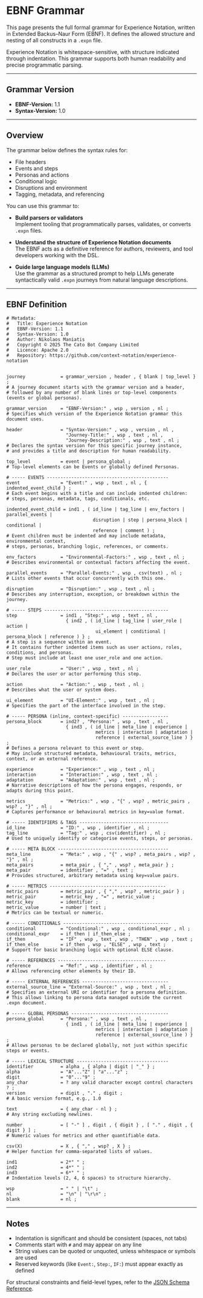 # EBNF Grammar

This page presents the full formal grammar for Experience Notation, written in Extended Backus–Naur Form (EBNF). It defines the allowed structure and nesting of all constructs in a `.expn` file.

Experience Notation is whitespace-sensitive, with structure indicated through indentation. This grammar supports both human readability and precise programmatic parsing.

---

## Grammar Version

- **EBNF-Version:** 1.1  
- **Syntax-Version:** 1.0

---

## Overview

The grammar below defines the syntax rules for:

- File headers
- Events and steps
- Personas and actions
- Conditional logic
- Disruptions and environment
- Tagging, metadata, and referencing

You can use this grammar to:

- **Build parsers or validators**  
  Implement tooling that programmatically parses, validates, or converts `.expn` files.

- **Understand the structure of Experience Notation documents**  
  The EBNF acts as a definitive reference for authors, reviewers, and tool developers working with the DSL.

- **Guide large language models (LLMs)**  
  Use the grammar as a structured prompt to help LLMs generate syntactically valid `.expn` journeys from natural language descriptions.

---

## EBNF Definition

```ebnf
# Metadata:
#   Title: Experience Notation
#   EBNF-Version: 1.1
#   Syntax-Version: 1.0 
#   Author: Nikolaos Maniatis
#   Copyright © 2025 The Cato Bot Company Limited
#   Licence: Apache 2.0
#   Repository: https://github.com/context-notation/experience-notation


journey             = grammar_version , header , { blank | top_level } ;
# A journey document starts with the grammar version and a header,
# followed by any number of blank lines or top-level components (events or global personas).

grammar_version     = "EBNF-Version:" , wsp , version , nl ;
# Specifies which version of the Experience Notation grammar this document uses.

header              = "Syntax-Version:" , wsp , version , nl ,
                      "Journey-Title:" , wsp , text , nl ,
                      "Journey-Description:" , wsp , text , nl ;
# Declares the syntax version for this specific journey instance,
# and provides a title and description for human readability.

top_level           = event | persona_global ;
# Top-level elements can be Events or globally defined Personas.

# ----- EVENTS ---------------------------------------------
event               = "Event:" , wsp , text , nl , { indented_event_child } ;
# Each event begins with a title and can include indented children:
# steps, personas, metadata, tags, conditionals, etc.

indented_event_child = ind1 , ( id_line | tag_line | env_factors | parallel_events |
                                disruption | step | persona_block | conditional |
                                reference | comment ) ;
# Event children must be indented and may include metadata, environmental context,
# steps, personas, branching logic, references, or comments.

env_factors         = "Environmental-Factors:" , wsp , text , nl ;
# Describes environmental or contextual factors affecting the event.

parallel_events     = "Parallel-Events:" , wsp , csv(text) , nl ;
# Lists other events that occur concurrently with this one.

disruption          = "Disruption:" , wsp , text , nl ;
# Describes any interruption, exception, or breakdown within the journey.

# ----- STEPS ----------------------------------------------
step                = ind1 , "Step:" , wsp , text , nl ,
                      { ind2 , ( id_line | tag_line | user_role | action |
                                 ui_element | conditional | persona_block | reference ) } ;
# A step is a sequence within an event.
# It contains further indented items such as user actions, roles, conditions, and personas.
# Step must include at least one user_role and one action.

user_role           = "User:" , wsp , text , nl ;
# Declares the user or actor performing this step.

action              = "Action:" , wsp , text , nl ;
# Describes what the user or system does.

ui_element          = "UI-Element:" , wsp , text , nl ;
# Specifies the part of the interface involved in the step.

# ----- PERSONA (inline, context-specific) -----------------
persona_block       = ind2? , "Persona:" , wsp , text , nl ,
                      { ind3 , ( id_line | meta_line | experience |
                                 metrics | interaction | adaptation |
                                 reference | external_source_line ) } ;
# Defines a persona relevant to this event or step.
# May include structured metadata, behavioural traits, metrics, context, or an external reference.

experience          = "Experience:" , wsp , text , nl ;
interaction         = "Interaction:" , wsp , text , nl ;
adaptation          = "Adaptation:" , wsp , text , nl ;
# Narrative descriptions of how the persona engages, responds, or adapts during this point.

metrics             = "Metrics:" , wsp , "{" , wsp? , metric_pairs , wsp? , "}" , nl ;
# Captures performance or behavioural metrics in key=value format.

# ----- IDENTIFIERS & TAGS ---------------------------------
id_line             = "ID:" , wsp , identifier , nl ;
tag_line            = "Tag:" , wsp , csv(identifier) , nl ;
# Used to uniquely identify or categorise events, steps, or personas.

# ----- META BLOCK -----------------------------------------
meta_line           = "Meta:" , wsp , "{" , wsp? , meta_pairs , wsp? , "}" , nl ;
meta_pairs          = meta_pair , { "," , wsp? , meta_pair } ;
meta_pair           = identifier , "=" , text ;
# Provides structured, arbitrary metadata using key=value pairs.

# ----- METRICS -------------------------------------------
metric_pairs        = metric_pair , { "," , wsp? , metric_pair } ;
metric_pair         = metric_key , "=" , metric_value ;
metric_key          = identifier ;
metric_value        = number | text ;
# Metrics can be textual or numeric.

# ----- CONDITIONALS ---------------------------------------
conditional         = "Conditional:" , wsp , conditional_expr , nl ;
conditional_expr    = if_then | if_then_else ;
if_then             = "IF" , wsp , text , wsp , "THEN" , wsp , text ;
if_then_else        = if_then , wsp , "ELSE" , wsp , text ;
# Support for basic branching logic with optional ELSE clause.

# ----- REFERENCES ----------------------------------------
reference           = "Ref:" , wsp , identifier , nl ;
# Allows referencing other elements by their ID.

# ----- EXTERNAL REFERENCES --------------------------------
external_source_line = "External-Source:" , wsp , text , nl ;
# Specifies an external URI or identifier for a persona definition.
# This allows linking to persona data managed outside the current .expn document.

# ----- GLOBAL PERSONAS ------------------------------------
persona_global      = "Persona:" , wsp , text , nl ,
                      { ind1 , ( id_line | meta_line | experience |
                                 metrics | interaction | adaptation |
                                 reference | external_source_line ) } ;
# Allows personas to be declared globally, not just within specific steps or events.

# ----- LEXICAL STRUCTURE ----------------------------------
identifier          = alpha , { alpha | digit | "_" } ;
alpha               = "A"..."Z" | "a"..."z" ;
digit               = "0"..."9" ;
any_char            = ? any valid character except control characters ? ;
version             = digit , "." , digit ;
# A basic version format, e.g., 1.0

text                = { any_char - nl } ;
# Any string excluding newlines.

number              = [ "-" ] , digit , { digit } , [ "." , digit , { digit } ] ;
# Numeric values for metrics and other quantifiable data.

csv(X)              = X , { "," , wsp? , X } ;
# Helper function for comma-separated lists of values.

ind1                = 2*" " ;
ind2                = 4*" " ;
ind3                = 6*" " ;
# Indentation levels (2, 4, 6 spaces) to structure hierarchy.

wsp                 = " " | "\t" ;
nl                  = "\n" | "\r\n" ;
blank               = nl ;
```

---

## Notes

- Indentation is significant and should be consistent (spaces, not tabs)
- Comments start with `#` and may appear on any line
- String values can be quoted or unquoted, unless whitespace or symbols are used
- Reserved keywords (like `Event:`, `Step:`, `IF:`) must appear exactly as defined

For structural constraints and field-level types, refer to the [JSON Schema Reference](json-schema.md).

